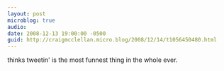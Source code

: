 ```yaml
---
layout: post
microblog: true
audio: 
date: 2008-12-13 19:00:00 -0500
guid: http://craigmcclellan.micro.blog/2008/12/14/t1056450480.html
---
```

thinks tweetin' is the most funnest thing in the whole ever.
